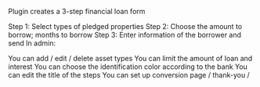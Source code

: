 Plugin creates a 3-step financial loan form

Step 1: Select types of pledged properties
Step 2: Choose the amount to borrow; months to borrow
Step 3: Enter information of the borrower and send
In admin:

You can add / edit / delete asset types
You can limit the amount of loan and interest
You can choose the identification color according to the bank
You can edit the title of the steps
You can set up conversion page / thank-you /